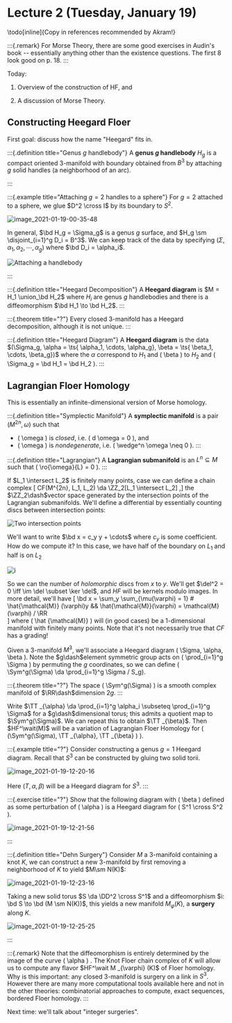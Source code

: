 # Lecture 2 (Tuesday, January 19)

\todo[inline]{Copy in references recommended by Akram!}


:::{.remark}
For Morse Theory, there are some good exercises in Audin's book -- essentially anything other than the existence questions.
The first 8 look good on p. 18.
:::

Today: 

1. Overview of the construction of HF, and

2. A discussion of Morse Theory.

## Constructing Heegard Floer

First goal: discuss how the name "Heegard" fits in.


:::{.definition title="Genus $g$ handlebody"}
A **genus $g$ handlebody** $H_g$ is a compact oriented 3-manifold with boundary obtained from $B^3$ by attaching $g$ solid handles (a neighborhood of an arc).

:::


:::{.example title="Attaching $g=2$ handles to a sphere"}
For $g=2$ attached to a sphere, we glue $D^2 \cross I$ by its boundary to $S^2$.

![image_2021-01-19-00-35-48](figures/image_2021-01-19-00-35-48.png)

In general, $\bd H_g = \Sigma_g$ is a genus $g$ surface, and $H_g \sm \disjoint_{i=1}^g D_i = B^3$.
We can keep track of the data by specifying $(\Sigma, \alpha_1, \alpha_2, \cdots, \alpha_g)$ where $\bd D_i = \alpha_i$.

![Attaching a handlebody](figures/image_2021-01-19-11-26-35.png)

:::

:::{.definition title="Heegard Decomposition"}
A **Heegard diagram** is $M = H_1 \union_\bd H_2$ where $H_i$ are genus $g$ handlebodies and there is a diffeomorphism $\bd H_1 \to \bd H_2$.
:::

:::{.theorem title="?"}
Every closed 3-manifold has a Heegard decomposition, although it is not unique.
:::

:::{.definition title="Heegard Diagram"}
A **Heegard diagram** is the data $(\Sigma_g, \alpha = \ts{ \alpha_1, \cdots, \alpha_g}, \beta = \ts{ \beta_1, \cdots, \beta_g})$ where the $\alpha$ correspond to $H_1$ and \( \beta \) to $H_2$ and \( \Sigma_g = \bd H_1 = \bd H_2 \).
:::

## Lagrangian Floer Homology

This is essentially an infinite-dimensional version of Morse homology.

:::{.definition title="Symplectic Manifold"}
A **symplectic manifold** is a pair $(M^{2n}, \omega)$ such that

- \( \omega \) is *closed*, i.e. \( d \omega = 0 \), and 
- \( \omega \) is *nondegenerate*, i.e. \( \wedge^n \omega \neq 0 \).
:::

:::{.definition title="Lagrangian"}
A **Lagrangian submanifold** is an $L^n \subseteq M$ such that \( \ro{\omega}{L} = 0 \).
:::

If $L_1 \intersect L_2$ is finitely many points, case we can define a chain complex 
\[
CF(M^{2n}, L_1, L_2) \da \ZZ_2[L_1 \intersect L_2]
,\]
the $\ZZ_2\dash$vector space generated by the intersection points of the Lagrangian submanifolds.
We'll define a differential by essentially counting discs between intersection points:

![Two intersection points](figures/image_2021-01-19-11-46-38.png)

We'll want to write $\bd x = c_y y + \cdots$ where $c_y$ is some coefficient. 
How do we compute it?
In this case, we have half of the boundary on $L_1$ and half is on $L_2$

![i](figures/image_2021-01-19-00-40-08.png)

So we can the number of *holomorphic* discs from $x$ to $y$.
We'll get $\del^2 = 0 \iff \im \del \subset \ker \del$, and $HF$ will be kernels modulo images.
In more detail, we'll have
\[
\bd x = \sum_y \sum_{\mu(\varphi) = 1} \# \hat{\mathcal{M}} (\varphi)y &&  \hat{\mathcal{M}}(\varphi) = \mathcal{M}(\varphi) / \RR  
\]
where \( \hat {\mathcal{M}}  \) will (in good cases) be a 1-dimensional manifold with finitely many points.
Note that it's not necessarily true that $CF$ has a grading!

Given a 3-manifold $M^3$, we'll associate a Heegard diagram \( \Sigma, \alpha, \beta \).
Note the $g\dash$element symmetric group acts on \( \prod_{i=1}^g \Sigma \) by permuting the $g$ coordinates, so we can define \( \Sym^g(\Sigma) \da \prod_{i=1}^g \Sigma / S_g\).

:::{.theorem title="?"}
The space \( \Sym^g(\Sigma) \) is a smooth complex manifold of $\RR\dash$dimension $2g$.
:::

Write $\TT _{\alpha} \da \prod_{i=1}^g \alpha_i \subseteq \prod_{i=1}^g \Sigma$ for a $g\dash$dimensional torus; this admits a quotient map to $\Sym^g(\Sigma)$.
We can repeat this to obtain $\TT _{\beta}$.
Then $HF^\wait(M)$ will be a variation of Lagrangian Floer Homology for \( (\Sym^g(\Sigma), \TT _{\alpha}, \TT _{\beta} ) \).


:::{.example title="?"}
Consider constructing a genus $g=1$ Heegard diagram.
Recall that $S^3$ can be constructed by gluing two solid torii.

![image_2021-01-19-12-20-16](figures/image_2021-01-19-12-20-16.png)

Here $(T, \alpha, \beta)$ will be a Heegard diagram for $S^3$.
:::


:::{.exercise title="?"}
Show that the following diagram with \( \beta \) defined as some perturbation of \( \alpha \) is a Heegard diagram for \( S^1 \cross S^2 \).

![image_2021-01-19-12-21-56](figures/image_2021-01-19-12-21-56.png)

:::




:::{.definition title="Dehn Surgery"}
Consider $M$ a 3-manifold containing a knot $K$, we can construct a new 3-manifold by first removing a neighborhood of $K$ to yield $M\sm N(K)$:

![image_2021-01-19-12-23-16](figures/image_2021-01-19-12-23-16.png)

Taking a new solid torus $S \da \DD^2 \cross S^1$ and a diffeomorphism $i: \bd S \to \bd (M \sm N(K))$, this yields a new manifold $M _{\varphi} (K)$, a **surgery** along $K$.

![image_2021-01-19-12-25-25](figures/image_2021-01-19-12-25-25.png)

:::

:::{.remark}
Note that the diffeomorphism is entirely determined by the image of the curve \( \alpha \) .
The Knot Floer chain complex of $K$ will allow us to compute any flavor $HF^\wait M _{\varphi} (K)$ of Floer homology.
Why is this important: any closed 3-manifold is surgery on a link in $S^3$.
However there are many more computational tools available here and not in the other theories: combinatorial approaches to compute, exact sequences, bordered Floer homology.
:::

Next time: we'll talk about "integer surgeries".


